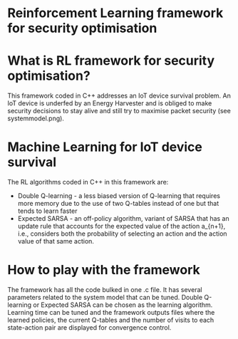# Reinforcement Learning framework for security optimisation

# What is RL framework for security optimisation?
This framework coded in C++ addresses an IoT device survival problem. An IoT device is underfed by an Energy Harvester and is obliged to make security decisions to stay alive and still try to maximise packet security (see systemmodel.png).

# Machine Learning for IoT device survival
The RL algorithms coded in C++ in this framework are:
- Double Q-learning - a less biased version of Q-learning that requires more memory due to the use of two Q-tables instead of one but that tends to learn faster
- Expected SARSA - an off-policy algorithm, variant of SARSA that has an update rule that accounts for the expected value of the action a_{n+1}, i.e., considers both the probability of selecting an action and the action value of that same action.

# How to play with the framework
The framework has all the code bulked in one .c file. It has several parameters related to the system model that can be tuned. Double Q-learning or Expected SARSA can be chosen as the learning algorithm. Learning time can be tuned and the framework outputs files where the learned policies, the current Q-tables and the number of visits to each state-action pair are displayed for convergence control.  

